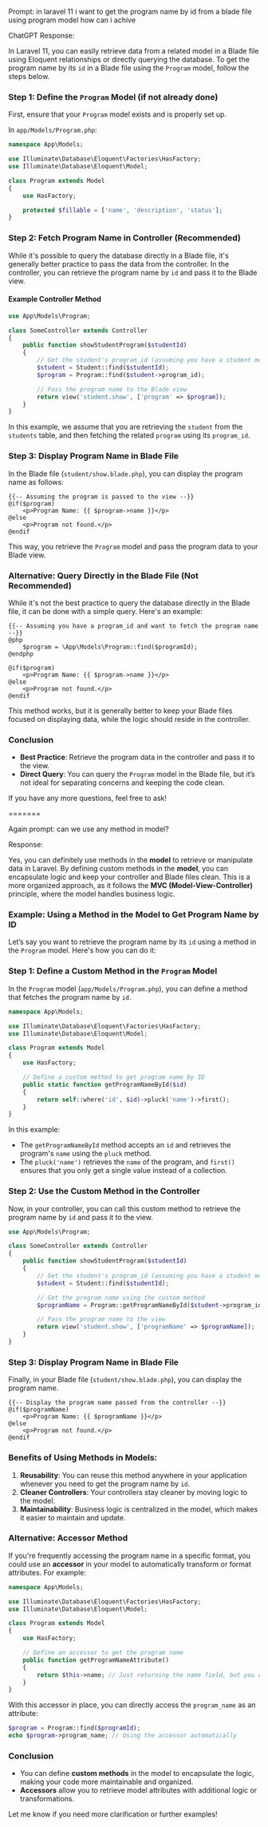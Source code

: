 Prompt: in laravel 11 i want to get the program name by id from a blade file using program model how can i achive

ChatGPT Response: 

In Laravel 11, you can easily retrieve data from a related model in a Blade file using Eloquent relationships or directly querying the database. To get the program name by its `id` in a Blade file using the `Program` model, follow the steps below.

### Step 1: Define the `Program` Model (if not already done)

First, ensure that your `Program` model exists and is properly set up.

In `app/Models/Program.php`:

```php
namespace App\Models;

use Illuminate\Database\Eloquent\Factories\HasFactory;
use Illuminate\Database\Eloquent\Model;

class Program extends Model
{
    use HasFactory;

    protected $fillable = ['name', 'description', 'status'];
}
```

### Step 2: Fetch Program Name in Controller (Recommended)

While it's possible to query the database directly in a Blade file, it's generally better practice to pass the data from the controller. In the controller, you can retrieve the program name by `id` and pass it to the Blade view.

#### Example Controller Method

```php
use App\Models\Program;

class SomeController extends Controller
{
    public function showStudentProgram($studentId)
    {
        // Get the student's program_id (assuming you have a student model or table)
        $student = Student::find($studentId);
        $program = Program::find($student->program_id);

        // Pass the program name to the Blade view
        return view('student.show', ['program' => $program]);
    }
}
```

In this example, we assume that you are retrieving the `student` from the `students` table, and then fetching the related `program` using its `program_id`.

### Step 3: Display Program Name in Blade File

In the Blade file (`student/show.blade.php`), you can display the program name as follows:

```blade
{{-- Assuming the program is passed to the view --}}
@if($program)
    <p>Program Name: {{ $program->name }}</p>
@else
    <p>Program not found.</p>
@endif
```

This way, you retrieve the `Program` model and pass the program data to your Blade view.

### Alternative: Query Directly in the Blade File (Not Recommended)

While it's not the best practice to query the database directly in the Blade file, it can be done with a simple query. Here's an example:

```blade
{{-- Assuming you have a program_id and want to fetch the program name --}}
@php
    $program = \App\Models\Program::find($programId);
@endphp

@if($program)
    <p>Program Name: {{ $program->name }}</p>
@else
    <p>Program not found.</p>
@endif
```

This method works, but it is generally better to keep your Blade files focused on displaying data, while the logic should reside in the controller.

### Conclusion

- **Best Practice**: Retrieve the program data in the controller and pass it to the view.
- **Direct Query**: You can query the `Program` model in the Blade file, but it’s not ideal for separating concerns and keeping the code clean.

If you have any more questions, feel free to ask!

=======

Again prompt: can we use any method in model?


Response:

Yes, you can definitely use methods in the **model** to retrieve or manipulate data in Laravel. By defining custom methods in the **model**, you can encapsulate logic and keep your controller and Blade files clean. This is a more organized approach, as it follows the **MVC (Model-View-Controller)** principle, where the model handles business logic.

### Example: Using a Method in the Model to Get Program Name by ID

Let’s say you want to retrieve the program name by its `id` using a method in the `Program` model. Here's how you can do it:

### Step 1: Define a Custom Method in the `Program` Model

In the `Program` model (`app/Models/Program.php`), you can define a method that fetches the program name by `id`.

```php
namespace App\Models;

use Illuminate\Database\Eloquent\Factories\HasFactory;
use Illuminate\Database\Eloquent\Model;

class Program extends Model
{
    use HasFactory;

    // Define a custom method to get program name by ID
    public static function getProgramNameById($id)
    {
        return self::where('id', $id)->pluck('name')->first();
    }
}
```

In this example:
- The `getProgramNameById` method accepts an `id` and retrieves the program's `name` using the `pluck` method. 
- The `pluck('name')` retrieves the `name` of the program, and `first()` ensures that you only get a single value instead of a collection.

### Step 2: Use the Custom Method in the Controller

Now, in your controller, you can call this custom method to retrieve the program name by `id` and pass it to the view.

```php
use App\Models\Program;

class SomeController extends Controller
{
    public function showStudentProgram($studentId)
    {
        // Get the student's program_id (assuming you have a student model)
        $student = Student::find($studentId);

        // Get the program name using the custom method
        $programName = Program::getProgramNameById($student->program_id);

        // Pass the program name to the view
        return view('student.show', ['programName' => $programName]);
    }
}
```

### Step 3: Display Program Name in Blade File

Finally, in your Blade file (`student/show.blade.php`), you can display the program name.

```blade
{{-- Display the program name passed from the controller --}}
@if($programName)
    <p>Program Name: {{ $programName }}</p>
@else
    <p>Program not found.</p>
@endif
```

### Benefits of Using Methods in Models:

1. **Reusability**: You can reuse this method anywhere in your application whenever you need to get the program name by `id`.
2. **Cleaner Controllers**: Your controllers stay cleaner by moving logic to the model.
3. **Maintainability**: Business logic is centralized in the model, which makes it easier to maintain and update.

### Alternative: Accessor Method

If you're frequently accessing the program name in a specific format, you could use an **accessor** in your model to automatically transform or format attributes. For example:

```php
namespace App\Models;

use Illuminate\Database\Eloquent\Factories\HasFactory;
use Illuminate\Database\Eloquent\Model;

class Program extends Model
{
    use HasFactory;

    // Define an accessor to get the program name
    public function getProgramNameAttribute()
    {
        return $this->name; // Just returning the name field, but you could format it if needed.
    }
}
```

With this accessor in place, you can directly access the `program_name` as an attribute:

```php
$program = Program::find($programId);
echo $program->program_name; // Using the accessor automatically
```

### Conclusion

- You can define **custom methods** in the model to encapsulate the logic, making your code more maintainable and organized.
- **Accessors** allow you to retrieve model attributes with additional logic or transformations.

Let me know if you need more clarification or further examples!